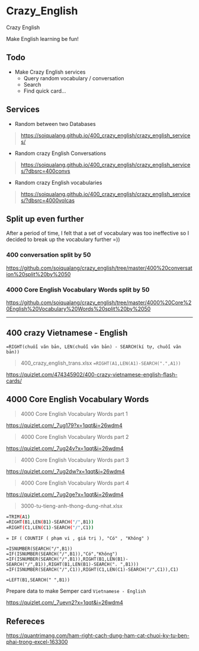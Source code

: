 # Crazy_English
Crazy English

Make English learning be fun!

## Todo

* Make Crazy English services
	* Query random vocabulary / conversation
	* Search
	* Find quick card...

## Services

* Random between two Databases
> https://soiqualang.github.io/400_crazy_english/crazy_english_services/

* Random crazy English Conversations
> https://soiqualang.github.io/400_crazy_english/crazy_english_services/?dbsrc=400convs

* Random crazy English vocabularies
> https://soiqualang.github.io/400_crazy_english/crazy_english_services/?dbsrc=4000volcas


## Split up even further

After a period of time, I felt that a set of vocabulary was too ineffective so I decided to break up the vocabulary further =))

### 400 conversation split by 50

https://github.com/soiqualang/crazy_english/tree/master/400%20conversation%20split%20by%2050

### 4000 Core English Vocabulary Words split by 50

https://github.com/soiqualang/crazy_english/tree/master/4000%20Core%20English%20Vocabulary%20Words%20split%20by%2050

***

## 400 crazy Vietnamese - English

`=RIGHT(chuỗi văn bản, LEN(chuỗi văn bản) - SEARCH(kí tự, chuỗi văn bản))`

> 400_crazy_english_trans.xlsx
`=RIGHT(A1,LEN(A1)-SEARCH(".",A1))`

https://quizlet.com/474345902/400-crazy-vietnamese-english-flash-cards/

## 4000 Core English Vocabulary Words

> 4000 Core English Vocabulary Words part 1

https://quizlet.com/_7ug179?x=1qqt&i=26wdm4

> 4000 Core English Vocabulary Words part 2

https://quizlet.com/_7ug24v?x=1qqt&i=26wdm4

> 4000 Core English Vocabulary Words part 3

https://quizlet.com/_7ug2dw?x=1qqt&i=26wdm4

> 4000 Core English Vocabulary Words part 4

https://quizlet.com/_7ug2ge?x=1qqt&i=26wdm4


> 3000-tu-tieng-anh-thong-dung-nhat.xlsx
```bash
=TRIM(A1)
=RIGHT(B1,LEN(B1)-SEARCH("/",B1))
=RIGHT(C1,LEN(C1)-SEARCH("/",C1))
```

`= IF ( COUNTIF ( phạm vi , giá trị ), "Có" , "Không" )`

```
=ISNUMBER(SEARCH("/",B1))
=IF(ISNUMBER(SEARCH("/",B1)),"Có","Không")
=IF(ISNUMBER(SEARCH("/",B1)),RIGHT(B1,LEN(B1)-SEARCH("/",B1)),RIGHT(B1,LEN(B1)-SEARCH(". ",B1)))
=IF(ISNUMBER(SEARCH("/",C1)),RIGHT(C1,LEN(C1)-SEARCH("/",C1)),C1)

=LEFT(B1,SEARCH(" ",B1))
```

Prepare data to make Semper card `Vietnamese - English`

https://quizlet.com/_7uevn2?x=1qqt&i=26wdm4


## Refereces

https://quantrimang.com/ham-right-cach-dung-ham-cat-chuoi-ky-tu-ben-phai-trong-excel-163300